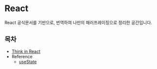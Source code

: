 # React

React 공식문서를 기반으로, 번역하여 나만의 패러프레이징으로 정리한 공간입니다.

## 목차

- [Think in React](/react/think-in-react.md)
- Reference
  - [useState](/react/reference/use-state.md)
